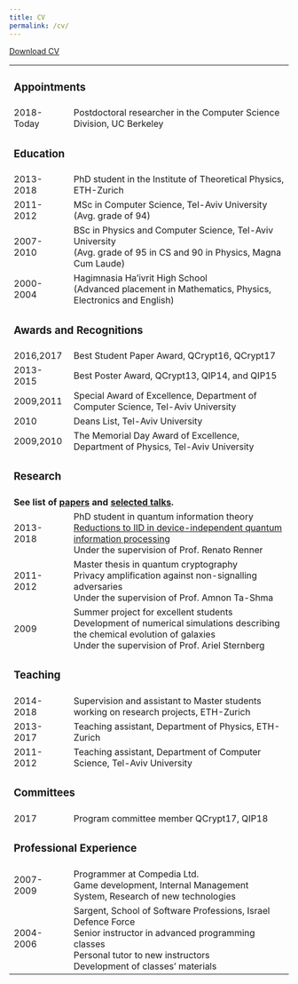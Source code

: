 ```yaml
---
title: CV
permalink: /cv/
---
```


[Download CV](/assets/Rotem_CV.pdf)

<table>

<td colspan="2"> <h3> Appointments </h3> </td>
<tr>
<td class="date">2018-Today</td>
<td>Postdoctoral researcher in the Computer Science Division, UC Berkeley</td>
</tr>

<td colspan="2"> <h3> Education </h3> </td>

<tr>
<td class="date">2013-2018</td>
<td>PhD student in the Institute of Theoretical Physics, ETH-Zurich</td>
</tr>
<tr>
<td class="date">2011-2012</td>
<td>MSc in Computer Science, Tel-Aviv University <br/> (Avg. grade of 94)</td>
</tr>
<tr>
<td class="date">2007-2010</td>
<td>BSc in Physics and Computer Science, Tel-Aviv University <br/> (Avg. grade of 95 in CS and 90 in Physics, Magna Cum Laude) </td>
</tr>
<tr>
<td class="date">2000-2004</td>
<td>Hagimnasia Ha’ivrit High School <br/> (Advanced placement in Mathematics, Physics, Electronics and English) </td>
</tr>


<td colspan="2"> <h3> Awards and Recognitions </h3> </td>

<tr>
<td class="date">2016,2017</td>
<td>Best Student Paper Award, QCrypt16, QCrypt17</td>
</tr>
<tr>
<td class="date">2013-2015</td>
<td>Best Poster Award, QCrypt13, QIP14, and QIP15</td>
</tr>
<tr>
<td class="date">2009,2011</td>
<td>Special Award of Excellence, Department of Computer Science, Tel-Aviv University </td>
</tr>
<tr>
<td class="date">2010</td>
<td>Deans List, Tel-Aviv University </td>
</tr>
<tr>
<td class="date">2009,2010</td>
<td>The Memorial Day Award of Excellence, Department of Physics, Tel-Aviv University </td>
</tr>

<td colspan="2"> <h3> Research </h3> </td>

<tr>
<td colspan="2"> <b> See list of <a href="/research/">papers</a> and <a href="/talks/">selected talks</a>. </b> </td> 
</tr>

<tr>
<td class="date">2013-2018</td>
<td>PhD student in quantum information theory <br/> <a href="https://arxiv.org/abs/1812.10922"> Reductions to IID in device-independent quantum information processing</a> <br/> Under the supervision of Prof. Renato Renner </td>
</tr>
<tr>
<td class="date">2011-2012</td>
<td>Master thesis in quantum cryptography <br/>Privacy amplification against non-signalling adversaries <br/> Under the supervision of Prof. Amnon Ta-Shma</td>
</tr>
<tr>
<td class="date">2009</td>
<td>Summer project for excellent students  <br/> Development of numerical simulations describing the chemical evolution of galaxies <br/> Under the supervision of Prof. Ariel Sternberg </td>
</tr>



<td colspan="2"> <h3> Teaching </h3> </td>

<tr>
<td class="date">2014-2018</td>
<td>Supervision and assistant to Master students working on research projects, ETH-Zurich</td>
</tr>
<tr>
<td class="date">2013-2017</td>
<td>Teaching assistant, Department of Physics, ETH-Zurich</td>
</tr>
<tr>
<td class="date">2011-2012</td>
<td>Teaching assistant, Department of Computer Science, Tel-Aviv University </td>
</tr>


<td colspan="2"> <h3> Committees </h3> </td>


<tr>
<td class="date">2017</td>
<td>Program committee member QCrypt17, QIP18</td>
</tr>

<td colspan="2"> <h3> Professional Experience </h3> </td>


<tr>
<td class="date">2007-2009</td>
<td>Programmer at Compedia Ltd. <br/> Game development, Internal Management System, Research of new technologies</td>
</tr>
<tr>
<td class="date">2004-2006</td>
<td>Sargent, School of Software Professions, Israel Defence Force<br/>Senior instructor in advanced programming classes<br/>Personal tutor to new instructors<br/>Development of classes’ materials</td>
</tr>
</table>
